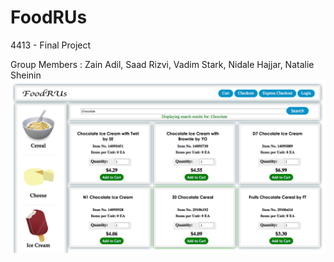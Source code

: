 FoodRUs
=======

4413 - Final Project

Group Members : Zain Adil, Saad Rizvi, Vadim Stark, Nidale Hajjar, Natalie Sheinin
![FoodRUs Image](/FoodsRUs.png "FoodsRUs")
